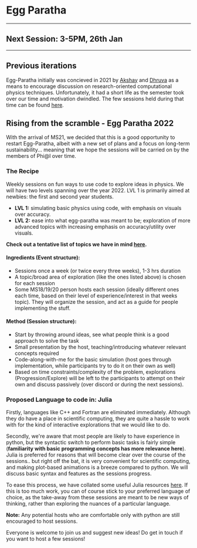 # Egg Paratha

---

## Next Session: 3-5PM, 26th Jan

---

## Previous iterations

Egg-Paratha initially was concieved in 2021 by [Akshay](https://github.com/20akshay00/) and [Dhruva](https://github.com/DhruvaSambrani/) as a means to encourage discussion on research-oriented computational physics techniques. Unfortunately, it had a short life as the semester took over our time and motivation dwindled. The few sessions held during that time can be found [here](old/index.md).

## Rising from the scramble - Egg Paratha 2022

With the arrival of MS21, we decided that this is a good opportunity to restart Egg-Paratha, albeit with a new set of plans and a focus on long-term sustainability... meaning that we hope the sessions will be carried on by the members of Phi@I over time. 

### The Recipe 

Weekly sessions on fun ways to use code to explore ideas in physics. We will have two levels spanning over the year 2022. LVL 1 is primarily aimed at newbies: the first and second year students.

- **LVL 1:** simulating basic physics using code, with emphasis on visuals over accuracy. 
- **LVL 2:** ease into what egg-paratha was meant to be; exploration of more advanced topics with increasing emphasis on accuracy/utility over visuals.

**Check out a tentative list of topics we have in mind [here](topics.md).**

#### Ingredients (Event structure):
- Sessions once a week (or twice every three weeks), 1-3 hrs duration 
- A topic/broad area of exploration (like the ones listed above) is chosen for each session
- Some MS18/19/20 person hosts each session (ideally different ones each time, based on their level of experience/interest in that weeks topic). They will organize the session, and act as a guide for people implementing the stuff.

#### Method (Session structure):
- Start by throwing around ideas, see what people think is a good approach to solve the task
- Small presentation by the host, teaching/introducing whatever relevant concepts required 
- Code-along-with-me for the basic simulation (host goes through implementation, while participants try to do it on their own as well)
- Based on time constraints/complexity of the problem, explorations (Progression/Explore) will be left to the participants to attempt on their own and discuss passively (over discord or during the next sessions).

### Proposed Language to code in: Julia
Firstly, languages like C++ and Fortran are eliminated immediately. Although they do have a place in scientific computing, they are quite a hassle to work with for the kind of interactive explorations that we would like to do.

Secondly, we're aware that most people are likely to have experience in python, but the syntactic switch to perform basic tasks is fairly simple (**familiarity with basic programming concepts has more relevance here**). Julia is preferred for reasons that will become clear over the course of the sessions.. but right off the bat, it is very convenient for scientific computing, and making plot-based animations is a breeze compared to python. We will discuss basic syntax and features as the sessions progress.

To ease this process, we have collated some useful Julia resources [here](resources.md). If this is too much work, you can of course stick to your preferred language of choice, as the take-away from these sessions are meant to be new ways of thinking, rather than exploring the nuances of a particular language. 

**Note:** Any potential hosts who are comfortable only with python are still encouraged to host sessions.

Everyone is welcome to join us and suggest new ideas! Do get in touch if you want to host a few sessions!

